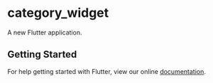 # category_widget

A new Flutter application.

## Getting Started

For help getting started with Flutter, view our online
[documentation](https://flutter.io/).
